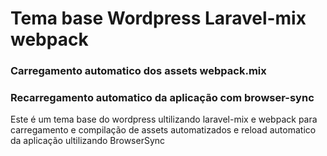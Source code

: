 # Tema base Wordpress Laravel-mix webpack

### Carregamento automatico dos assets webpack.mix
### Recarregamento automatico da aplicação com browser-sync

Este é um tema base do wordpress ultilizando laravel-mix e webpack para carregamento e compilação de assets automatizados e reload automatico da aplicação ultilizando BrowserSync

